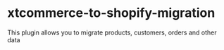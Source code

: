 # xtcommerce-to-shopify-migration
This plugin allows you to migrate products, customers, orders and other data
